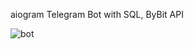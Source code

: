 aiogram Telegram Bot with SQL, ByBit API

![bot](https://github.com/user-attachments/assets/836f8899-4ca7-40de-a14d-d35875a2f941)
